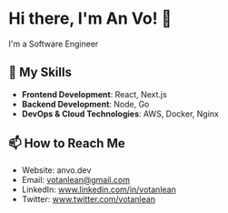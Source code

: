 # Hi there, I'm An Vo! 👋

I'm a Software Engineer

## 🚀 My Skills

- **Frontend Development**: React, Next.js
- **Backend Development**: Node, Go
- **DevOps & Cloud Technologies**: AWS, Docker, Nginx

## 📫 How to Reach Me
- Website: anvo.dev
- Email: votanlean@gmail.com
- LinkedIn: www.linkedin.com/in/votanlean
- Twitter: www.twitter.com/votanlean
